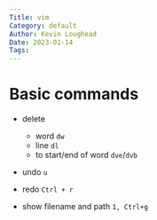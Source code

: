 ```yaml
---  
Title: vim  
Category: default  
Author: Kevin Loughead  
Date: 2023-01-14  
Tags:   
---
```


# Basic commands

- delete 
  - word `dw`
  - line `dl`
  - to start/end of word `dve`/`dvb`

- undo `u`
- redo `Ctrl + r`

- show filename and path `1, Ctrl+g`
